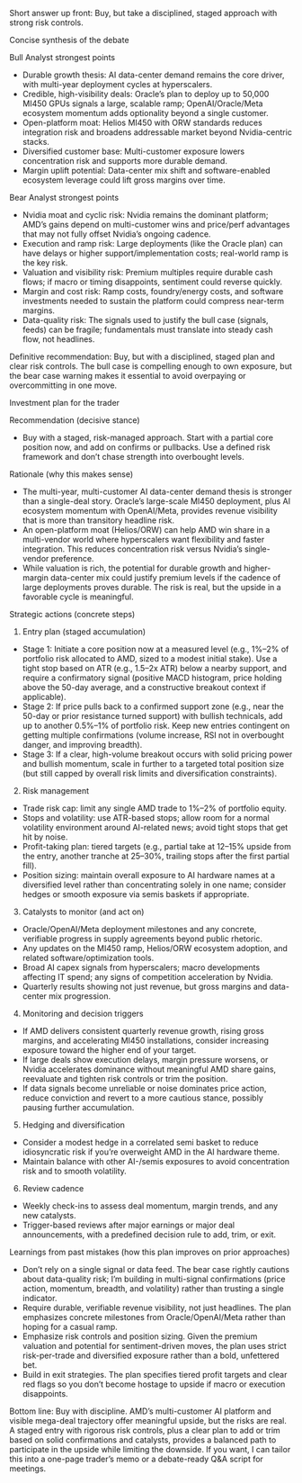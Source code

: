 Short answer up front: Buy, but take a disciplined, staged approach with strong risk controls.

Concise synthesis of the debate

Bull Analyst strongest points
- Durable growth thesis: AI data-center demand remains the core driver, with multi-year deployment cycles at hyperscalers.
- Credible, high-visibility deals: Oracle’s plan to deploy up to 50,000 MI450 GPUs signals a large, scalable ramp; OpenAI/Oracle/Meta ecosystem momentum adds optionality beyond a single customer.
- Open-platform moat: Helios MI450 with ORW standards reduces integration risk and broadens addressable market beyond Nvidia-centric stacks.
- Diversified customer base: Multi-customer exposure lowers concentration risk and supports more durable demand.
- Margin uplift potential: Data-center mix shift and software-enabled ecosystem leverage could lift gross margins over time.

Bear Analyst strongest points
- Nvidia moat and cyclic risk: Nvidia remains the dominant platform; AMD’s gains depend on multi-customer wins and price/perf advantages that may not fully offset Nvidia’s ongoing cadence.
- Execution and ramp risk: Large deployments (like the Oracle plan) can have delays or higher support/implementation costs; real-world ramp is the key risk.
- Valuation and visibility risk: Premium multiples require durable cash flows; if macro or timing disappoints, sentiment could reverse quickly.
- Margin and cost risk: Ramp costs, foundry/energy costs, and software investments needed to sustain the platform could compress near-term margins.
- Data-quality risk: The signals used to justify the bull case (signals, feeds) can be fragile; fundamentals must translate into steady cash flow, not headlines.

Definitive recommendation: Buy, but with a disciplined, staged plan and clear risk controls. The bull case is compelling enough to own exposure, but the bear case warning makes it essential to avoid overpaying or overcommitting in one move.

Investment plan for the trader

Recommendation (decisive stance)
- Buy with a staged, risk-managed approach. Start with a partial core position now, and add on confirms or pullbacks. Use a defined risk framework and don’t chase strength into overbought levels.

Rationale (why this makes sense)
- The multi-year, multi-customer AI data-center demand thesis is stronger than a single-deal story. Oracle’s large-scale MI450 deployment, plus AI ecosystem momentum with OpenAI/Meta, provides revenue visibility that is more than transitory headline risk.
- An open-platform moat (Helios/ORW) can help AMD win share in a multi-vendor world where hyperscalers want flexibility and faster integration. This reduces concentration risk versus Nvidia’s single-vendor preference.
- While valuation is rich, the potential for durable growth and higher-margin data-center mix could justify premium levels if the cadence of large deployments proves durable. The risk is real, but the upside in a favorable cycle is meaningful.

Strategic actions (concrete steps)
1) Entry plan (staged accumulation)
- Stage 1: Initiate a core position now at a measured level (e.g., 1%–2% of portfolio risk allocated to AMD, sized to a modest initial stake). Use a tight stop based on ATR (e.g., 1.5–2x ATR) below a nearby support, and require a confirmatory signal (positive MACD histogram, price holding above the 50-day average, and a constructive breakout context if applicable).
- Stage 2: If price pulls back to a confirmed support zone (e.g., near the 50-day or prior resistance turned support) with bullish technicals, add up to another 0.5%–1% of portfolio risk. Keep new entries contingent on getting multiple confirmations (volume increase, RSI not in overbought danger, and improving breadth).
- Stage 3: If a clear, high-volume breakout occurs with solid pricing power and bullish momentum, scale in further to a targeted total position size (but still capped by overall risk limits and diversification constraints).

2) Risk management
- Trade risk cap: limit any single AMD trade to 1%–2% of portfolio equity.
- Stops and volatility: use ATR-based stops; allow room for a normal volatility environment around AI-related news; avoid tight stops that get hit by noise.
- Profit-taking plan: tiered targets (e.g., partial take at 12–15% upside from the entry, another tranche at 25–30%, trailing stops after the first partial fill).
- Position sizing: maintain overall exposure to AI hardware names at a diversified level rather than concentrating solely in one name; consider hedges or smooth exposure via semis baskets if appropriate.

3) Catalysts to monitor (and act on)
- Oracle/OpenAI/Meta deployment milestones and any concrete, verifiable progress in supply agreements beyond public rhetoric.
- Any updates on the MI450 ramp, Helios/ORW ecosystem adoption, and related software/optimization tools.
- Broad AI capex signals from hyperscalers; macro developments affecting IT spend; any signs of competition acceleration by Nvidia.
- Quarterly results showing not just revenue, but gross margins and data-center mix progression.

4) Monitoring and decision triggers
- If AMD delivers consistent quarterly revenue growth, rising gross margins, and accelerating MI450 installations, consider increasing exposure toward the higher end of your target.
- If large deals show execution delays, margin pressure worsens, or Nvidia accelerates dominance without meaningful AMD share gains, reevaluate and tighten risk controls or trim the position.
- If data signals become unreliable or noise dominates price action, reduce conviction and revert to a more cautious stance, possibly pausing further accumulation.

5) Hedging and diversification
- Consider a modest hedge in a correlated semi basket to reduce idiosyncratic risk if you’re overweight AMD in the AI hardware theme.
- Maintain balance with other AI-/semis exposures to avoid concentration risk and to smooth volatility.

6) Review cadence
- Weekly check-ins to assess deal momentum, margin trends, and any new catalysts.
- Trigger-based reviews after major earnings or major deal announcements, with a predefined decision rule to add, trim, or exit.

Learnings from past mistakes (how this plan improves on prior approaches)
- Don’t rely on a single signal or data feed. The bear case rightly cautions about data-quality risk; I’m building in multi-signal confirmations (price action, momentum, breadth, and volatility) rather than trusting a single indicator.
- Require durable, verifiable revenue visibility, not just headlines. The plan emphasizes concrete milestones from Oracle/OpenAI/Meta rather than hoping for a casual ramp.
- Emphasize risk controls and position sizing. Given the premium valuation and potential for sentiment-driven moves, the plan uses strict risk-per-trade and diversified exposure rather than a bold, unfettered bet.
- Build in exit strategies. The plan specifies tiered profit targets and clear red flags so you don’t become hostage to upside if macro or execution disappoints.

Bottom line: Buy with discipline. AMD’s multi-customer AI platform and visible mega-deal trajectory offer meaningful upside, but the risks are real. A staged entry with rigorous risk controls, plus a clear plan to add or trim based on solid confirmations and catalysts, provides a balanced path to participate in the upside while limiting the downside. If you want, I can tailor this into a one-page trader’s memo or a debate-ready Q&A script for meetings.